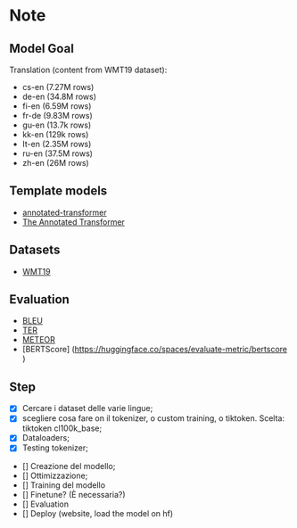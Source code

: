 # Note

## Model Goal

Translation (content from WMT19 dataset):
- cs-en (7.27M rows)
- de-en (34.8M rows)
- fi-en (6.59M rows)
- fr-de (9.83M rows)
- gu-en (13.7k rows)
- kk-en (129k rows)
- It-en (2.35M rows)
- ru-en (37.5M rows)
- zh-en (26M rows)

## Template models

- [annotated-transformer](https://github.com/harvardnlp/annotated-transformer/blob/master/AnnotatedTransformer.ipynb)
- [The Annotated Transformer](https://nlp.seas.harvard.edu/2018/04/03/attention.html)

## Datasets

- [WMT19](https://huggingface.co/datasets/wmt/wmt19)

## Evaluation

- [BLEU](https://www.digitalocean.com/community/tutorials/bleu-score-in-python)
- [TER](https://pypi.org/project/pyter/)
- [METEOR](https://spotintelligence.com/2024/08/26/meteor-metric-in-nlp-how-it-works-how-to-tutorial-in-python/)
- [BERTScore] (https://huggingface.co/spaces/evaluate-metric/bertscore ) 


## Step

- [X] Cercare i dataset delle varie lingue;
- [X] scegliere cosa fare on il tokenizer, o custom training, o tiktoken. Scelta: tiktoken cl100k_base;
- [X] Dataloaders;
- [X] Testing tokenizer;
- [] Creazione del modello;
- [] Ottimizzazione;
- [] Training del modello
- [] Finetune? (È necessaria?) 
- [] Evaluation
- [] Deploy (website, load the model on hf) 
 